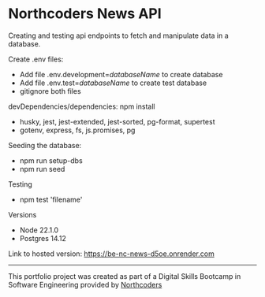 # Northcoders News API
Creating and testing api endpoints to fetch and manipulate data in a database.

Create .env files:
- Add file .env.development=*databaseName* to create database
- Add file .env.test=*databaseName* to create test database
- gitignore both files

devDependencies/dependencies:
npm install
- husky, jest, jest-extended, jest-sorted, pg-format, supertest
- gotenv, express, fs, js.promises, pg

Seeding the database:
- npm run setup-dbs
- npm run seed

Testing
- npm test 'filename'

Versions
- Node 22.1.0
- Postgres 14.12

Link to hosted version: https://be-nc-news-d5oe.onrender.com

--- 

This portfolio project was created as part of a Digital Skills Bootcamp in Software Engineering provided by [Northcoders](https://northcoders.com/)
